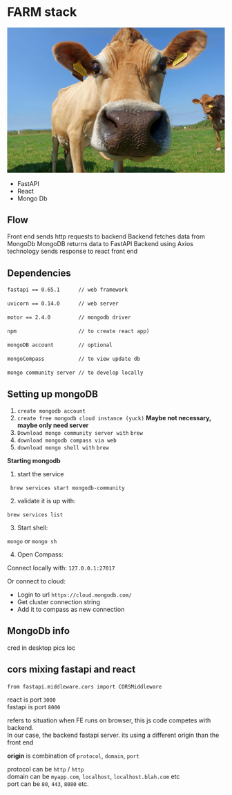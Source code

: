 # FARM stack 


![](resources/main.png)
- FastAPI
- React 
- Mongo Db


## Flow

Front end sends http requests to backend 
Backend fetches data from MongoDb
MongoDB returns data to FastAPI
Backend using Axios technology sends response to react front end 


## Dependencies 

```
fastapi == 0.65.1      // web framework

uvicorn == 0.14.0      // web server

motor == 2.4.0         // mongodb driver

npm                    // to create react app)

mongoDB account        // optional

mongoCompass           // to view update db

mongo community server // to develop locally 

```

## Setting up mongoDB

1. `create mongodb account`
2. `create free mongodb cloud instance (yuck)`   **Maybe not necessary, maybe only need server**
3. `Download mongo community server with`  `brew`
4. `download mongodb compass via web`
5. `download mongo shell with` `brew`


**Starting mongodb**  

1. start the service  

` brew services start mongodb-community` 

2. validate it is up with:  
  
`brew services list `    
   
3. Start shell:  

`mongo` or `mongo sh`

4. Open Compass:  
  
Connect locally with: `127.0.0.1:27017`

Or connect to cloud: 

- Login to url `https://cloud.mongodb.com/`
- Get cluster connection string
- Add it to compass as new connection



## MongoDb info

cred in desktop pics loc



## cors mixing fastapi and react

`from fastapi.middleware.cors import CORSMiddleware`    
  
react is port `3000`  
fastapi is port `8000`  

  
refers to situation when FE runs on browser, this js code competes with backend.  
In our case, the backend fastapi server.
its using a different origin than the front end

**origin** is combination of `protocol`, `domain`, `port`

protocol can be `http` / `http`  
domain can be `myapp.com`, `localhost`, `localhost.blah.com` etc  
port can be `80`, `443`, `8080` etc.  
  

